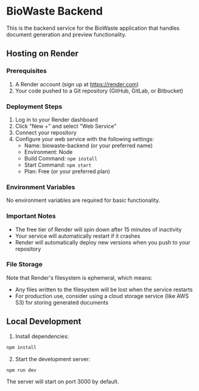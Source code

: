 # BioWaste Backend

This is the backend service for the BioWaste application that handles document generation and preview functionality.

## Hosting on Render

### Prerequisites
1. A Render account (sign up at https://render.com)
2. Your code pushed to a Git repository (GitHub, GitLab, or Bitbucket)

### Deployment Steps

1. Log in to your Render dashboard
2. Click "New +" and select "Web Service"
3. Connect your repository
4. Configure your web service with the following settings:
   - Name: biowaste-backend (or your preferred name)
   - Environment: Node
   - Build Command: `npm install`
   - Start Command: `npm start`
   - Plan: Free (or your preferred plan)

### Environment Variables
No environment variables are required for basic functionality.

### Important Notes
- The free tier of Render will spin down after 15 minutes of inactivity
- Your service will automatically restart if it crashes
- Render will automatically deploy new versions when you push to your repository

### File Storage
Note that Render's filesystem is ephemeral, which means:
- Any files written to the filesystem will be lost when the service restarts
- For production use, consider using a cloud storage service (like AWS S3) for storing generated documents

## Local Development

1. Install dependencies:
```bash
npm install
```

2. Start the development server:
```bash
npm run dev
```

The server will start on port 3000 by default. 